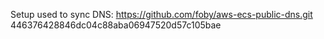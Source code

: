 Setup used to sync DNS:
https://github.com/foby/aws-ecs-public-dns.git
446376428846dc04c88aba06947520d57c105bae

